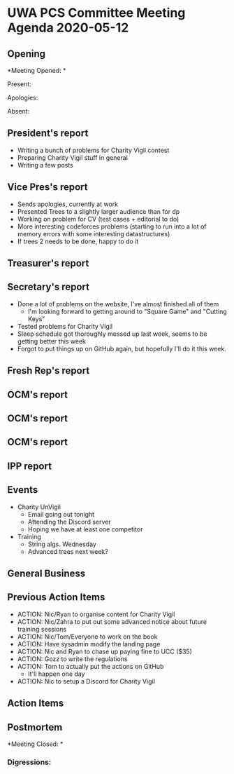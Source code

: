 # UWA PCS Committee Meeting Agenda 2020-05-12
## Opening
*Meeting Opened: *

Present:

Apologies:

Absent:

## President's report
- Writing a bunch of problems for Charity Vigil contest
- Preparing Charity Vigil stuff in general
- Writing a few posts

## Vice Pres's report
- Sends apologies, currently at work
- Presented Trees to a slightly larger audience than for dp
- Working on problem for CV (test cases + editorial to do)
- More interesting codeforces problems (starting to run into a lot of memory
errors with some interesting datastructures)
- If trees 2 needs to be done, happy to do it

## Treasurer's report
## Secretary's report
- Done a lot of problems on the website, I've almost finished all of them
    - I'm looking forward to getting around to "Square Game" and "Cutting Keys"
- Tested problems for Charity Vigil
- Sleep schedule got thoroughly messed up last week, seems to be getting better
this week
- Forgot to put things up on GitHub again, but hopefully I'll do it this week.

## Fresh Rep's report
## OCM's report
## OCM's report
## OCM's report
## IPP report
## Events
- Charity UnVigil
    - Email going out tonight
    - Attending the Discord server
    - Hoping we have at least one competitor 
- Training
    - String algs. Wednesday
    - Advanced trees next week?

## General Business
## Previous Action Items
- ACTION: Nic/Ryan to organise content for Charity Vigil
- ACTION: Nic/Zahra to put out some advanced notice about future training
sessions
- ACTION: Nic/Tom/Everyone to work on the book
- ACTION: Have sysadmin modify the landing page
- ACTION: Nic and Ryan to chase up paying fine to UCC ($35)
- ACTION: Gozz to write the regulations
- ACTION: Tom to actually put the actions on GitHub
    - It'll happen one day
- ACTION: Nic to setup a Discord for Charity Vigil

## Action Items

## Postmortem
*Meeting Closed: *
###  Digressions:
